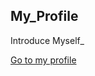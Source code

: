 ## My_Profile

Introduce Myself_

<a href="https://ez1n-profile.netlify.app/" target="_blank">Go to my profile</a>
